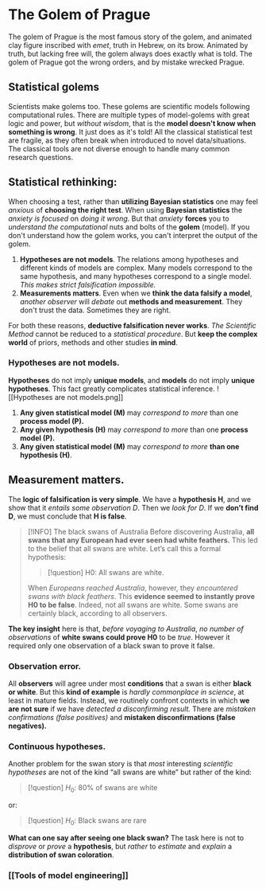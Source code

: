 # The Golem of Prague
The golem of Prague is the most famous story of the golem, and animated clay figure inscribed with *emet*, truth in Hebrew, on its brow. Animated by truth, but lacking free will, the golem always does exactly what is told. The golem of Prague got the wrong orders, and by mistake wrecked Prague. 

## Statistical golems
Scientists make golems too. These golems are scientific models following computational rules.
There are multiple types of model-golems with great logic and power, but *without wisdom*,  that is the **model doesn't know when something is wrong**. It just does as it's told!
All the classical statistical test are fragile, as they often break when introduced to novel data/situations. The classical tools are not diverse enough to handle many common research questions.

## Statistical rethinking:
When choosing a test, rather than **utilizing Bayesian statistics** one may feel *anxious* of **choosing the right test**.  When using **Bayesian statistics** the *anxiety is focused* on *doing it wrong*.
But that *anxiety* **forces** you to *understand the computational* nuts and bolts of the **golem** (model).  If you don't understand how the golem works, you can't interpret the output of the golem.

1) **Hypotheses are not models**.
	   The relations among hypotheses and different kinds of models are complex. 
	   Many models correspond to the same hypothesis, and many hypotheses correspond to a single model. *This makes strict falsification impossible.*
2) **Measurements matters**.
	   Even when we **think the data falsify a model**, *another observer* will *debate* out **methods and measurement**. They don't trust the data. Sometimes they are right.

For both these reasons, **deductive falsification never works**. *The Scientific Method* cannot be reduced to a *statistical procedure*. But **keep the complex world** of priors, methods and other studies **in mind**.

### Hypotheses are not models.
**Hypotheses** do not imply **unique models**, and **models** do not imply **unique hypotheses**. This fact greatly complicates statistical inference.
![[Hypotheses are not models.png]]

1) **Any given statistical model (M)** may *correspond to more* than one **process model (P).**
2) **Any given hypothesis (H)** may *correspond to more* than one **process model (P).**
3) **Any given statistical model (M)** may *correspond to more* **than one hypothesis (H)**.

## Measurement matters.
The **logic of falsification is very simple**. We have a **hypothesis H**, and we show that it *entails some observation D*. Then we *look for D*. If we **don’t find D**, we must conclude that **H is false**.
> [!INFO] The black swans of Australia
> Before discovering Australia, **all swans that any European had ever seen had white feathers.**
> This led to the belief that all swans are white. Let’s call this a formal hypothesis:
>> [!question] H0: All swans are white.
 >
> When *Europeans reached Australia*, however, they *encountered swans with black feathers*.
> This **evidence seemed to instantly prove H0 to be false**. Indeed, not all swans are white. Some swans are certainly black, according to all observers.

**The key insight** here is that, *before voyaging to Australia*, *no number of observations* of **white swans could prove H0** to be *true*.  However it required only one observation of a black swan to prove it false.

### Observation error.
All **observers** will agree under most **conditions** that a swan is either **black or white**. 
But this **kind of example** is *hardly commonplace in science*, at least in mature fields. Instead, we routinely confront contexts in which **we are not sure** if we have *detected a disconfirming result.* 
There are *mistaken confirmations (false positives)* and **mistaken disconfirmations (false negatives).**

### Continuous hypotheses. 
Another problem for the swan story is that *most* interesting *scientific hypotheses* are not of the kind “all swans are white” but rather of the kind:
> [!question] $H_0$: 80% of swans are white

or:
> [!question] $H_0$:  Black swans are rare

**What can one say after seeing one black swan?** The task here is not to *disprove* or *prove* a **hypothesis**, but *rather* to *estimate* and *explain* a **distribution of swan coloration**. 


### [[Tools of model engineering]]